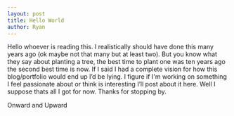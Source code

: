 ```yaml
---
layout: post
title: Hello World
author: Ryan
---
```

Hello whoever is reading this. I realistically should have done this many years ago (ok maybe not that many but at least two). But you know what they say about planting a tree, the best time to plant one was ten years ago the second best time is now. If I said I had a complete vision for how this blog/portfolio would end up I’d be lying. I figure if I'm working on something I feel passionate about or think is interesting I’ll post about it here. Well I suppose thats all I got for now. Thanks for stopping by.

Onward and Upward